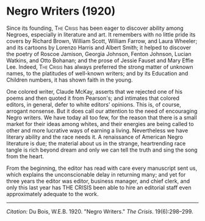 <!--
title:   Negro Writers
author:  Du Bois, W.E.B.
journal: The Crisis
year:    1920
volume:  19
issue:   6
pages:   298-299
-->
# Negro Writers (1920)

Since its founding, <span style="font-variant:small-caps;">The Crisis</span> has been eager to discover ability among Negroes, especially in literature and art. It remembers with no little pride its covers by Richard Brown, William Scott, William Farrow, and Laura Wheeler; and its cartoons by Lorenzo Harris and Albert Smith; it helped to discover the poetry of Roscoe Jamison, Georgia Johnson, Fenton Johnson, Lucian Watkins, and Otto Bohanan; and the prose of Jessie Fauset and Mary Effie Lee. Indeed, <span style="font-variant:small-caps;">The Crisis</span> has always preferred the strong matter of unknown names, to the platitudes of well-known writers; and by its Education and Children numbers, it has shown faith in the young.

One colored writer, Claude McKay, asserts that we rejected one of his poems and then quoted it from Pearson's; and intimates that colored editors, in general, defer to white editors' opinions. This is, of course, arrogant nonsense. But it does call our attention to the need of encouraging Negro writers. We have today all too few, for the reason that there is a small market for their ideas among whites, and their energies are being called to other and more lucrative ways of earning a living. Nevertheless we have literary ability and the race needs it. A renaissance of American Negro literature is due; the material about us in the strange, heartrending race tangle is rich beyond dream and only we can tell the truth and sing the song from the heart.

From the beginning, the editor has read with care every manuscript sent us, which explains the unconscionable delay in returning many; and yet for three years the editor was editor, business manager, and chief clerk, and only this last year has THE CRISIS been able to hire an editorial staff even approximately adequate to the work.

 ______________
*Citation:* Du Bois, W.E.B. 1920. "Negro Writers." *The Crisis*. 19(6):298&ndash;299.